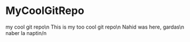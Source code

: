 # MyCoolGitRepo
my cool git repo\n
This is my too cool git repo\n
Nahid was here, gardas\n
naber la naptin/n

